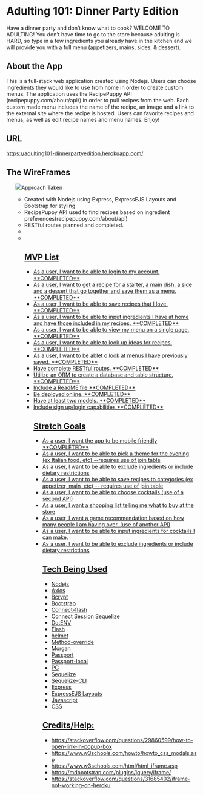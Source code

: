 # **Adulting 101: Dinner Party Edition**
<p> Have a dinner party and don’t know what to cook? WELCOME TO ADULTING! You don’t have time to go to the store because adulting is HARD, so type in a few ingredients you already have in the kitchen and we will provide you with a full menu (appetizers, mains, sides, & dessert). </p>

## About the App
<p> This is a full-stack web application created using Nodejs. Users can choose ingredients they would like to use from home in order to create custom menus. The application uses the RecipePuppy API (recipepuppy.com/about/api/) in order to pull recipes from the web. Each custom made menu includes the name of the recipe, an image and a link to the external site where the recipe is hosted. Users can favorite recipes and menus, as well as edit recipe names and menu names. Enjoy! </p>

## URL
<a>https://adulting101-dinnerpartyedition.herokuapp.com/</a>

## The WireFrames
<ul>
  <img src="adulting101/public/images/firstWireframe.jpg>
</ul>

## Approach Taken
<ul>
  <li>Created with Nodejs using Express, ExpressEJS Layouts and Bootstrap for styling</li>
  <li>RecipePuppy API used to find recipes based on ingredient preferences(recipepuppy.com/about/api)</li>
  <li>RESTful routes planned and completed.</li>
  <li>
    <a href=https://trello.com/b/sYD7njMG/p2>
  </li>
  <li>
    <a href=https://app.lucidchart.com/invitations/accept/1271ba3f-084e-4910-88c0-78c8183041ac>
  </li>

## MVP List
<ul>
  <li>As a user, I want to be able to login to my account. **COMPLETED**</li>
  <li>As a user, I want to get a recipe for a starter, a main dish, a side and a dessert that go together and save them as a menu. **COMPLETED**</li>
  <li>As a user, I want to be able to save recipes that I love. **COMPLETED**</li>
  <li>As a  user, I want to be able to input ingredients I have at home and have those included in my recipes. **COMPLETED**</li>
  <li>As a user, I want to be able to view my menu on a single page. **COMPLETED**</li>
  <li>As a user, I want to be able to look up ideas for recipes. **COMPLETED**</li>
  <li>As a user, I want to be ablet o look at menus I have previously saved. **COMPLETED**</li>
  <li>Have complete RESTful routes. **COMPLETED**</li>
  <li>Utilize an ORM to create a database and table structure. **COMPLETED**</li>
  <li>Include a ReadME file **COMPLETED**</li>
  <li>Be deployed online. **COMPLETED**</li>
  <li>Have at least two models. **COMPLETED**</li>
  <li>Include sign up/login capabilities **COMPLETED**</li>

## Stretch Goals
<ul>
  <li>As a user, I want the app to be mobile friendly **COMPLETED**</li>
  <li>As a user, I want to be able to pick a theme for the evening (ex Italian food, etc) --requires use of join table</li>
  <li>As a user, I want to be able to exclude ingredients or include dietary restrictions</li>
  <li>As a user, I want to be able to save recipes to categories (ex appetizer, main, etc) -- requires use of join table</li>
  <li>As a user, I want to be able to choose cocktails (use of a second API)</li>
  <li>As a user, I want a shopping list telling me what to buy at the store</li>
  <li>As a user, I want a game recommendation based on how many people I am having over. (use of another API)</li>
  <li>As a user, I want to be able to input ingredients for cocktails I can make.</li>
  <li>As a user, I want to be able to exclude ingredients or include dietary restrictions</li>

## Tech Being Used 
<ul>
  <li>Nodejs</li>
    <li>Axios</li>
    <li>Bcrypt</li>
    <li>Bootstrap</li>
    <li>Connect-flash</li>
    <li>Connect Session Sequelize</li>
    <li>DotENV</li>
    <li>Flash</li>
    <li>helmet</li>
    <li>Method-override</li>
    <li>Morgan</li>
    <li>Passport</li>
    <li>Passport-local</li>
    <li>PG</li>
    <li>Sequelize</li>
    <li>Sequelize-CLI</li>
  <li>Express</li>
  <li>ExpressEJS Layouts</li>
  <li>Javascript</li>
  <li>CSS</li>
</ul>


## Credits/Help:
<ul>
  <li>https://stackoverflow.com/questions/29860599/how-to-open-link-in-popup-box</li>
  <li>https://www.w3schools.com/howto/howto_css_modals.asp</li>
  <li>https://www.w3schools.com/html/html_iframe.asp</li>
  <li>https://mdbootstrap.com/plugins/jquery/iframe/</li>
  <li>https://stackoverflow.com/questions/31685402/iframe-not-working-on-heroku</li>
</ul>